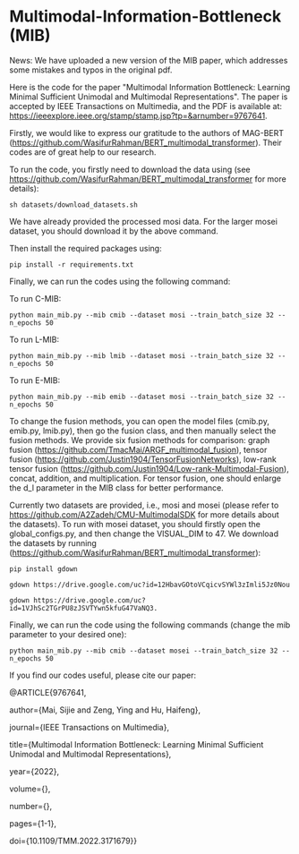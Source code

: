 # Multimodal-Information-Bottleneck (MIB)

News: We have uploaded a new version of the MIB paper, which addresses some mistakes and typos in the original pdf.

Here is the code for the paper "Multimodal Information Bottleneck: Learning Minimal Sufficient Unimodal and Multimodal Representations". The paper is accepted by IEEE Transactions on Multimedia, and the PDF is available at: https://ieeexplore.ieee.org/stamp/stamp.jsp?tp=&arnumber=9767641.

Firstly, we would like to express our gratitude to the authors of MAG-BERT (https://github.com/WasifurRahman/BERT_multimodal_transformer). Their codes are of great help to our research.

To run the code, you firstly need to download the data using (see https://github.com/WasifurRahman/BERT_multimodal_transformer  for more details):

    sh datasets/download_datasets.sh

We have already provided the processed mosi data. For the larger mosei dataset, you should download it by the above command.

Then install the required packages using:

    pip install -r requirements.txt

Finally, we can run the codes using the following command:

To run C-MIB:

    python main_mib.py --mib cmib --dataset mosi --train_batch_size 32 --n_epochs 50

To run L-MIB:

    python main_mib.py --mib lmib --dataset mosi --train_batch_size 32 --n_epochs 50

To run E-MIB:

    python main_mib.py --mib emib --dataset mosi --train_batch_size 32 --n_epochs 50

To change the fusion methods, you can open the model files (cmib.py, emib.py, lmib.py), then go the fusion class, and then manually select the fusion methods. We provide six fusion methods for comparison: graph fusion (https://github.com/TmacMai/ARGF_multimodal_fusion), tensor fusion (https://github.com/Justin1904/TensorFusionNetworks), low-rank tensor fusion (https://github.com/Justin1904/Low-rank-Multimodal-Fusion), concat, addition, and multiplication. For tensor fusion, one should enlarge the d_l parameter in the MIB class for better performance. 

Currently two datasets are provided, i.e., mosi and mosei (please refer to https://github.com/A2Zadeh/CMU-MultimodalSDK for more details about the datasets). To run with mosei dataset, you should firstly open the global_configs.py, and then change the VISUAL_DIM to 47. We download the datasets by running (https://github.com/WasifurRahman/BERT_multimodal_transformer):

    pip install gdown

    gdown https://drive.google.com/uc?id=12HbavGOtoVCqicvSYWl3zImli5Jz0Nou

    gdown https://drive.google.com/uc?id=1VJhSc2TGrPU8zJSVTYwn5kfuG47VaNQ3. 


Finally, we can run the code using the following commands (change the mib parameter to your desired one):

    python main_mib.py --mib cmib --dataset mosei --train_batch_size 32 --n_epochs 50

If you find our codes useful, please cite our paper:

@ARTICLE{9767641,

  author={Mai, Sijie and Zeng, Ying and Hu, Haifeng},
  
  journal={IEEE Transactions on Multimedia}, 
  
  title={Multimodal Information Bottleneck: Learning Minimal Sufficient Unimodal and Multimodal Representations}, 
  
  year={2022},
  
  volume={},
  
  number={},
  
  pages={1-1},
  
  doi={10.1109/TMM.2022.3171679}}



